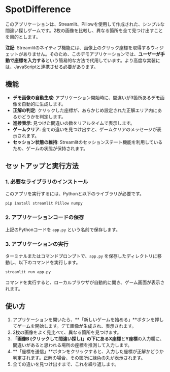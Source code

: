 
# SpotDifference

このアプリケーションは、Streamlit、Pillowを使用して作成された、シンプルな間違い探しゲームです。2枚の画像を比較し、異なる箇所を全て見つけ出すことを目的とします。

**注記**: Streamlitのネイティブ機能には、画像上のクリック座標を取得するウィジェットがありません。そのため、このデモアプリケーションでは、**ユーザーが手動で座標を入力する**という簡易的な方法で代用しています。より高度な実装には、JavaScriptと連携させる必要があります。

## 機能

- **デモ画像の自動生成**: アプリケーション開始時に、間違いが3箇所あるデモ画像を自動的に生成します。
- **正解の判定**: クリックした座標が、あらかじめ設定された正解エリア内にあるかどうかを判定します。
- **進捗表示**: 見つけた間違いの数をリアルタイムで表示します。
- **ゲームクリア**: 全ての違いを見つけ出すと、ゲームクリアのメッセージが表示されます。
- **セッション状態の維持**: Streamlitのセッションステート機能を利用しているため、ゲームの状態が保持されます。

## セットアップと実行方法

### 1. 必要なライブラリのインストール

このアプリを実行するには、Pythonと以下のライブラリが必要です。

```bash
pip install streamlit Pillow numpy
````

### 2\. アプリケーションコードの保存

上記のPythonコードを `app.py` という名前で保存します。

### 3\. アプリケーションの実行

ターミナルまたはコマンドプロンプトで、`app.py` を保存したディレクトリに移動し、以下のコマンドを実行します。

```bash
streamlit run app.py
```

コマンドを実行すると、ローカルブラウザが自動的に開き、ゲーム画面が表示されます。

## 使い方

1.  アプリケーションを開いたら、\*\*「新しいゲームを始める」\*\*ボタンを押してゲームを開始します。デモ画像が生成され、表示されます。
2.  2枚の画像をよく見比べて、異なる箇所を見つけます。
3.  **「画像B (クリックして間違い探し)」の下にあるX座標**と**Y座標**の入力欄に、間違いがあると思われる場所の座標を推測して入力します。
4.  \*\*「座標を送信」\*\*ボタンをクリックすると、入力した座標が正解かどうか判定されます。正解の場合、その箇所に緑色の丸が表示されます。
5.  全ての違いを見つけ出すまで、これを繰り返します。




